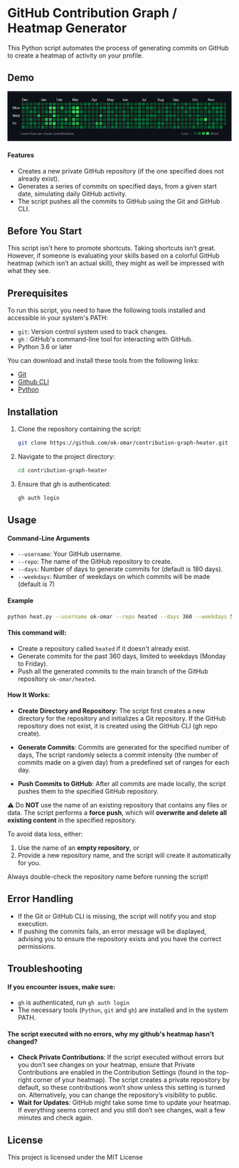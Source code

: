 # GitHub Contribution Graph / Heatmap Generator

This Python script automates the process of generating commits on GitHub to create a heatmap of activity on your profile.

## Demo
![demo image](IMG/demo.png)


#### Features

- Creates a new private GitHub repository (if the one specified does not already exist).
- Generates a series of commits on specified days, from a given start date, simulating daily GitHub activity.
- The script pushes all the commits to GitHub using the Git and GitHub CLI.

## Before You Start
This script isn't here to promote shortcuts. Taking shortcuts isn’t great. However, if someone is evaluating your skills based on a colorful GitHub heatmap (which isn’t an actual skill), they might as well be impressed with what they see.

## Prerequisites

To run this script, you need to have the following tools installed and accessible in your system's PATH:

- `git`: Version control system used to track changes.
- `gh` : GitHub's command-line tool for interacting with GitHub.
- Python 3.6 or later

You can download and install these tools from the following links:
- [Git](https://git-scm.com/downloads)  
- [Github CLI](https://cli.github.com/)
- [Python](https://www.python.org/downloads/)


## Installation

1. Clone the repository containing the script:

   ```bash
   git clone https://github.com/ok-omar/contribution-graph-heater.git

2. Navigate to the project directory:

    ```bash
    cd contribution-graph-heater

3. Ensure that gh is authenticated:

    ```bash
    gh auth login

## Usage

#### Command-Line Arguments

- `--username`: Your GitHub username.
- `--repo`: The name of the GitHub repository to create.
- `--days`: Number of days to generate commits for (default is 180 days).
- `--weekdays`: Number of weekdays on which commits will be made (default is 7)

#### Example

   ```bash
python heat.py --username ok-omar --repo heated --days 360 --weekdays 5
   ```


#### This command will:

- Create a repository called `heated` if it doesn't already exist.
- Generate commits for the past 360 days, limited to weekdays (Monday to Friday).
- Push all the generated commits to the main branch of the GitHub repository `ok-omar/heated`.

#### How It Works:

- **Create Directory and Repository**: The script first creates a new directory for the repository and initializes a Git repository. If the GitHub repository does not exist, it is created using the GitHub CLI (gh repo create).

- **Generate Commits**: Commits are generated for the specified number of days, The script randomly selects a commit intensity (the number of commits made on a given day) from a predefined set of ranges for each day.

- **Push Commits to GitHub**: After all commits are made locally, the script pushes them to the specified GitHub repository.


⚠️   Do **NOT** use the name of an existing repository that contains any files or data. The script performs a **force push**, which will **overwrite and delete all existing content** in the specified repository.

   To avoid data loss, either:

   1. Use the name of an **empty repository**, or  
   2. Provide a new repository name, and the script will create it automatically for you.

Always double-check the repository name before running the script!


## Error Handling

- If the Git or GitHub CLI is missing, the script will notify you and stop execution.
- If pushing the commits fails, an error message will be displayed, advising you to ensure the repository exists and you have the correct permissions.

## Troubleshooting

#### If you encounter issues, make sure:

- `gh` is authenticated, run `gh auth login`
- The necessary tools (`Python`, `git` and `gh`) are installed and in the system PATH.

#### The script executed with no errors, why my github's heatmap hasn't changed? 
- **Check Private Contributions**: If the script executed without errors but you don’t see changes on your heatmap, ensure that Private Contributions are enabled in the Contribution Settings (found in the top-right corner of your heatmap). The script creates a private repository by default, so these contributions won’t show unless this setting is turned on. Alternatively, you can change the repository’s visibility to public. 
- **Wait for Updates**: GitHub might take some time to update your heatmap. If everything seems correct and you still don’t see changes, wait a few minutes and check again.

## License

This project is licensed under the MIT License
